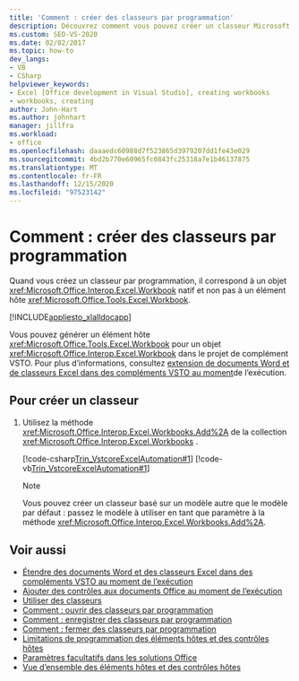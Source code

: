 ```yaml
---
title: 'Comment : créer des classeurs par programmation'
description: Découvrez comment vous pouvez créer un classeur Microsoft Excel par programmation à l’aide de Visual Studio.
ms.custom: SEO-VS-2020
ms.date: 02/02/2017
ms.topic: how-to
dev_langs:
- VB
- CSharp
helpviewer_keywords:
- Excel [Office development in Visual Studio], creating workbooks
- workbooks, creating
author: John-Hart
ms.author: johnhart
manager: jillfra
ms.workload:
- office
ms.openlocfilehash: daaaedc60988d7f523865d3979207dd1fe43e029
ms.sourcegitcommit: 4bd2b770e60965fc0843fc25318a7e1b46137875
ms.translationtype: MT
ms.contentlocale: fr-FR
ms.lasthandoff: 12/15/2020
ms.locfileid: "97523142"
---
```

# <a name="how-to-programmatically-create-new-workbooks"></a>Comment : créer des classeurs par programmation
  Quand vous créez un classeur par programmation, il correspond à un objet <xref:Microsoft.Office.Interop.Excel.Workbook> natif et non pas à un élément hôte <xref:Microsoft.Office.Tools.Excel.Workbook>.

 [!INCLUDE[appliesto_xlalldocapp](../vsto/includes/appliesto-xlalldocapp-md.md)]

 Vous pouvez générer un élément hôte <xref:Microsoft.Office.Tools.Excel.Workbook> pour un objet <xref:Microsoft.Office.Interop.Excel.Workbook> dans le projet de complément VSTO. Pour plus d’informations, consultez [extension de documents Word et de classeurs Excel dans des compléments VSTO au moment](../vsto/extending-word-documents-and-excel-workbooks-in-vsto-add-ins-at-run-time.md)de l’exécution.

## <a name="to-create-a-new-workbook"></a>Pour créer un classeur

1. Utilisez la méthode <xref:Microsoft.Office.Interop.Excel.Workbooks.Add%2A> de la collection <xref:Microsoft.Office.Interop.Excel.Workbooks> .

     [!code-csharp[Trin_VstcoreExcelAutomation#1](../vsto/codesnippet/CSharp/Trin_VstcoreExcelAutomationCS/Sheet1.cs#1)]
     [!code-vb[Trin_VstcoreExcelAutomation#1](../vsto/codesnippet/VisualBasic/Trin_VstcoreExcelAutomation/Sheet1.vb#1)]

    > [!NOTE]
    > Vous pouvez créer un classeur basé sur un modèle autre que le modèle par défaut : passez le modèle à utiliser en tant que paramètre à la méthode <xref:Microsoft.Office.Interop.Excel.Workbooks.Add%2A>.

## <a name="see-also"></a>Voir aussi
- [Étendre des documents Word et des classeurs Excel dans des compléments VSTO au moment de l’exécution](../vsto/extending-word-documents-and-excel-workbooks-in-vsto-add-ins-at-run-time.md)
- [Ajouter des contrôles aux documents Office au moment de l’exécution](../vsto/adding-controls-to-office-documents-at-run-time.md)
- [Utiliser des classeurs](../vsto/working-with-workbooks.md)
- [Comment : ouvrir des classeurs par programmation](../vsto/how-to-programmatically-open-workbooks.md)
- [Comment : enregistrer des classeurs par programmation](../vsto/how-to-programmatically-save-workbooks.md)
- [Comment : fermer des classeurs par programmation](../vsto/how-to-programmatically-close-workbooks.md)
- [Limitations de programmation des éléments hôtes et des contrôles hôtes](../vsto/programmatic-limitations-of-host-items-and-host-controls.md)
- [Paramètres facultatifs dans les solutions Office](../vsto/optional-parameters-in-office-solutions.md)
- [Vue d’ensemble des éléments hôtes et des contrôles hôtes](../vsto/host-items-and-host-controls-overview.md)
